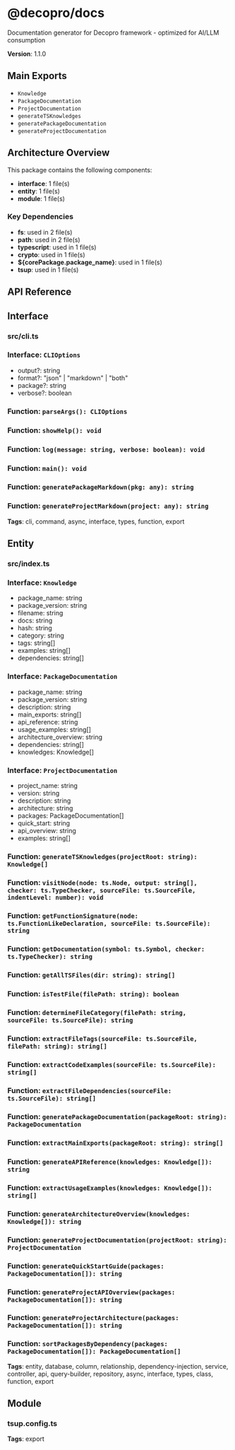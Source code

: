 # @decopro/docs

Documentation generator for Decopro framework - optimized for AI/LLM consumption

**Version**: 1.1.0

## Main Exports

- `Knowledge`
- `PackageDocumentation`
- `ProjectDocumentation`
- `generateTSKnowledges`
- `generatePackageDocumentation`
- `generateProjectDocumentation`

## Architecture Overview

This package contains the following components:

- **interface**: 1 file(s)
- **entity**: 1 file(s)
- **module**: 1 file(s)

### Key Dependencies

- **fs**: used in 2 file(s)
- **path**: used in 2 file(s)
- **typescript**: used in 1 file(s)
- **crypto**: used in 1 file(s)
- **${corePackage.package_name}**: used in 1 file(s)
- **tsup**: used in 1 file(s)


## API Reference

## Interface

### src/cli.ts

### Interface: `CLIOptions`
  - output?: string
  - format?: "json" | "markdown" | "both"
  - package?: string
  - verbose?: boolean

### Function: `parseArgs(): CLIOptions`
### Function: `showHelp(): void`
### Function: `log(message: string, verbose: boolean): void`
### Function: `main(): void`
### Function: `generatePackageMarkdown(pkg: any): string`
### Function: `generateProjectMarkdown(project: any): string`

**Tags**: cli, command, async, interface, types, function, export

## Entity

### src/index.ts

### Interface: `Knowledge`
  - package_name: string
  - package_version: string
  - filename: string
  - docs: string
  - hash: string
  - category: string
  - tags: string[]
  - examples: string[]
  - dependencies: string[]

### Interface: `PackageDocumentation`
  - package_name: string
  - package_version: string
  - description: string
  - main_exports: string[]
  - api_reference: string
  - usage_examples: string[]
  - architecture_overview: string
  - dependencies: string[]
  - knowledges: Knowledge[]

### Interface: `ProjectDocumentation`
  - project_name: string
  - version: string
  - description: string
  - architecture: string
  - packages: PackageDocumentation[]
  - quick_start: string
  - api_overview: string
  - examples: string[]

### Function: `generateTSKnowledges(projectRoot: string): Knowledge[]`
### Function: `visitNode(node: ts.Node, output: string[], checker: ts.TypeChecker, sourceFile: ts.SourceFile, indentLevel: number): void`
### Function: `getFunctionSignature(node: ts.FunctionLikeDeclaration, sourceFile: ts.SourceFile): string`
### Function: `getDocumentation(symbol: ts.Symbol, checker: ts.TypeChecker): string`
### Function: `getAllTSFiles(dir: string): string[]`
### Function: `isTestFile(filePath: string): boolean`
### Function: `determineFileCategory(filePath: string, sourceFile: ts.SourceFile): string`
### Function: `extractFileTags(sourceFile: ts.SourceFile, filePath: string): string[]`
### Function: `extractCodeExamples(sourceFile: ts.SourceFile): string[]`
### Function: `extractFileDependencies(sourceFile: ts.SourceFile): string[]`
### Function: `generatePackageDocumentation(packageRoot: string): PackageDocumentation`
### Function: `extractMainExports(packageRoot: string): string[]`
### Function: `generateAPIReference(knowledges: Knowledge[]): string`
### Function: `extractUsageExamples(knowledges: Knowledge[]): string[]`
### Function: `generateArchitectureOverview(knowledges: Knowledge[]): string`
### Function: `generateProjectDocumentation(projectRoot: string): ProjectDocumentation`
### Function: `generateQuickStartGuide(packages: PackageDocumentation[]): string`
### Function: `generateProjectAPIOverview(packages: PackageDocumentation[]): string`
### Function: `generateProjectArchitecture(packages: PackageDocumentation[]): string`
### Function: `sortPackagesByDependency(packages: PackageDocumentation[]): PackageDocumentation[]`

**Tags**: entity, database, column, relationship, dependency-injection, service, controller, api, query-builder, repository, async, interface, types, class, function, export

## Module

### tsup.config.ts

**Tags**: export

